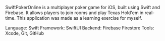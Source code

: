 SwiftPokerOnline is a multiplayer poker game for iOS, built using Swift and Firebase. It allows players to join rooms and play Texas Hold'em in real-time. This application was made as a learning exercise for myself.

Language: Swift
Framework: SwiftUI
Backend: Firebase Firestore
Tools: Xcode, Git, GitHub

